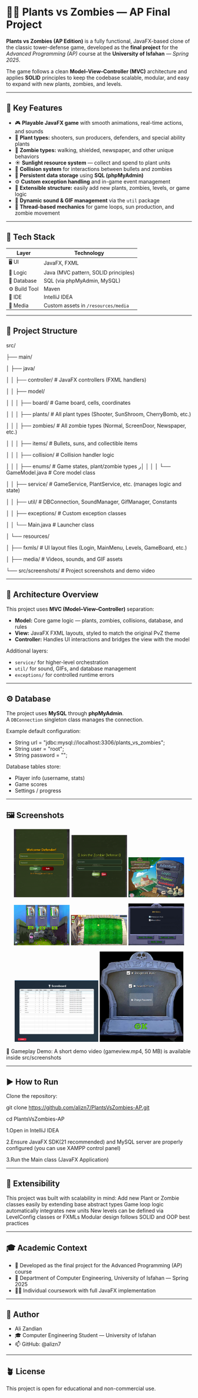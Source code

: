 # 🧟‍♂️ Plants vs Zombies — AP Final Project

**Plants vs Zombies (AP Edition)** is a fully functional, JavaFX-based clone of the classic tower-defense game, developed as the **final project** for the *Advanced Programming (AP)* course at the **University of Isfahan** — *Spring 2025*.  

The game follows a clean **Model–View–Controller (MVC)** architecture and applies **SOLID** principles to keep the codebase scalable, modular, and easy to expand with new plants, zombies, and levels.

---

## 🚀 Key Features
- 🎮 **Playable JavaFX game** with smooth animations, real-time actions, and sounds  
- 🌻 **Plant types:** shooters, sun producers, defenders, and special ability plants  
- 🧟 **Zombie types:** walking, shielded, newspaper, and other unique behaviors  
- ☀️ **Sunlight resource system** — collect and spend to plant units  
- 🧠 **Collision system** for interactions between bullets and zombies  
- 💾 **Persistent data storage** using **SQL (phpMyAdmin)**  
- ⚙️ **Custom exception handling** and in-game event management  
- 🧩 **Extensible structure:** easily add new plants, zombies, levels, or game logic  
- 🎵 **Dynamic sound & GIF management** via the `util` package  
- 🧰 **Thread-based mechanics** for game loops, sun production, and zombie movement  

---

## 🧩 Tech Stack
| Layer | Technology |
|-------|-------------|
| 🖥️ UI | JavaFX, FXML |
| 🧠 Logic | Java (MVC pattern, SOLID principles) |
| 💾 Database | SQL (via phpMyAdmin, MySQL) |
| ⚙️ Build Tool | Maven |
| 🧰 IDE | IntelliJ IDEA |
| 🎵 Media | Custom assets in `/resources/media` |

---

## 📂 Project Structure
src/

├── main/

│ ├── java/

│ │ ├── controller/ # JavaFX controllers (FXML handlers)

│ │ ├── model/

│ │ │ ├── board/ # Game board, cells, coordinates

│ │ │ ├── plants/ # All plant types (Shooter, SunShroom, CherryBomb, etc.)

│ │ │ ├── zombies/ # All zombie types (Normal, ScreenDoor, Newspaper, etc.)

│ │ │ ├── items/ # Bullets, suns, and collectible items

│ │ │ ├── collision/ # Collision handler logic

│ │ │ ├── enums/ # Game states, plant/zombie types
ر│
│ │ │ └── GameModel.java # Core model class

│ │ ├── service/ # GameService, PlantService, etc. (manages logic and state)

│ │ ├── util/ # DBConnection, SoundManager, GifManager, Constants

│ │ ├── exceptions/ # Custom exception classes

│ │ └── Main.java # Launcher class

│ └── resources/

│ ├── fxmls/ # UI layout files (Login, MainMenu, Levels, GameBoard, etc.)

│ ├── media/ # Videos, sounds, and GIF assets

└── src/screenshots/ # Project screenshots and demo video




---


## 🧠 Architecture Overview
This project uses **MVC (Model–View–Controller)** separation:

- **Model:** Core game logic — plants, zombies, collisions, database, and rules  
- **View:** JavaFX FXML layouts, styled to match the original PvZ theme  
- **Controller:** Handles UI interactions and bridges the view with the model  

Additional layers:
- `service/` for higher-level orchestration  
- `util/` for sound, GIFs, and database management  
- `exceptions/` for controlled runtime errors  

---

## ⚙️ Database
The project uses **MySQL** through **phpMyAdmin**.  
A `DBConnection` singleton class manages the connection.

Example default configuration:
- String url = "jdbc:mysql://localhost:3306/plants_vs_zombies";
- String user = "root";
- String password = "";



Database tables store:

- Player info (username, stats)
- Game scores
- Settings / progress


---

## 🖼️ Screenshots

<p align="center">
  <img src="screenshots/login.png" width="30%" alt="Login Screen"/>
  <img src="screenshots/register.png" width="30%" alt="Register Screen"/>
  <img src="screenshots/home.png" width="30%" alt="Home Menu"/>
</p>

<p align="center">
  <img src="screenshots/levels.png" width="30%" alt="Levels Menu"/>
  <img src="screenshots/board.png" width="30%" alt="Game Board"/>
  <img src="screenshots/gameSetting.png" width="30%" alt="Game Settings"/>
</p>

<p align="center">
  <img src="screenshots/scoreboard.png" width="45%" alt="Scoreboard"/>
  <img src="screenshots/setting.png" width="45%" alt="General Settings"/>
</p>
🎥 Gameplay Demo:
A short demo video (gameview.mp4, 50 MB) is available inside
src/screenshots

---

## ▶️ How to Run

Clone the repository:

git clone https://github.com/alizn7/PlantsVsZombies-AP.git

cd PlantsVsZombies-AP


1.Open in IntelliJ IDEA

2.Ensure JavaFX SDK(21 recommended) and MySQL server are properly configured (you can use XAMPP control panel)

3.Run the Main class (JavaFX Application)


---

## 🧩 Extensibility

This project was built with scalability in mind:
Add new Plant or Zombie classes easily by extending base abstract types
Game loop logic automatically integrates new units
New levels can be defined via LevelConfig classes or FXMLs
Modular design follows SOLID and OOP best practices

---

## 🎓 Academic Context

- 📘 Developed as the final project for the Advanced Programming (AP) course
- 🏫 Department of Computer Engineering, University of Isfahan — Spring 2025
- 👨‍💻 Individual coursework with full JavaFX implementation

---

## 💬 Author

- Ali Zandian
- 🎓 Computer Engineering Student — University of Isfahan
- 📫 GitHub: @alizn7

---

## 🪴 License

This project is open for educational and non-commercial use.



